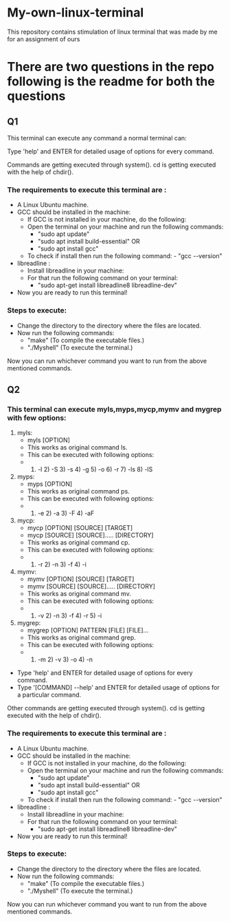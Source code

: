 # My-own-linux-terminal
This repository contains stimulation of linux terminal that was made by me for an assignment of ours

# There are two questions in the repo following is the readme for both the questions

## Q1
This terminal can execute any command a normal terminal can:

Type 'help' and ENTER for detailed usage of options for every command.
	
Commands are getting executed through system().
cd is getting executed with the help of chdir().

### The requirements to execute this terminal are :
- A Linux Ubuntu machine.
- GCC should be installed in the machine:
	- If GCC is not installed in your machine, do the following:
	- Open the terminal on your machine and run the following commands:
		- "sudo apt update"
		- "sudo apt install build-essential"
		 OR
		- "sudo apt install gcc"
	- To check if install then run the following command:
	        - "gcc --version"
- libreadline :
	- Install libreadline in your machine:
	- For that run the following command on your terminal:
		- "sudo apt-get install libreadline8 libreadline-dev"
- Now you are ready to run this terminal!

### Steps to execute:

- Change the directory to the directory where the files are located.
- Now run the following commands: 
	- "make" (To compile the executable files.)
	- "./Myshell" (To execute the terminal.)

Now you can run whichever command you want to run from the above mentioned commands.


## Q2
    
### This terminal can execute myls,myps,mycp,mymv and mygrep with few options:

1. myls:
	- myls [OPTION]
	- This works as original command ls.
	- This can be executed with following options:
	- 1) -l   2) -S   3) -s   4) -g   5) -o   6) -r   7) -ls  8) -lS 
2. myps:
	- myps [OPTION]
	- This works as original command ps.
	- This can be executed with following options:
	- 1) -e   2) -a   3) -F   4) -aF
3. mycp:
	- mycp [OPTION] [SOURCE] [TARGET]
	- mycp [SOURCE] [SOURCE]..... [DIRECTORY]
	- This works as original command cp.
	- This can be executed with following options:
	- 1) -r   2) -n    3) -f   4) -i
4. mymv:
	- mymv [OPTION] [SOURCE] [TARGET]
	- mymv [SOURCE] [SOURCE]..... [DIRECTORY]
	- This works as original command mv.
	- This can be executed with following options:
	- 1) -v   2) -n   3) -f   4) -r   5) -i
5. mygrep:
	- mygrep [OPTION] PATTERN [FILE] [FILE]...
	- This works as original command grep.
	- This can be executed with following options:
	- 1) -m   2) -v   3) -o   4) -n 

- Type 'help' and ENTER for detailed usage of options for every command.
- Type '[COMMAND] --help' and ENTER for detailed usage of options for a particular command.
	
Other commands are getting executed through system().
cd is getting executed with the help of chdir().

### The requirements to execute this terminal are :
- A Linux Ubuntu machine.
- GCC should be installed in the machine:
	- If GCC is not installed in your machine, do the following:
	- Open the terminal on your machine and run the following commands:
		- "sudo apt update"
		- "sudo apt install build-essential"
		 OR
		- "sudo apt install gcc"
	- To check if install then run the following command:
	        - "gcc --version"
- libreadline :
	- Install libreadline in your machine:
	- For that run the following command on your terminal:
		- "sudo apt-get install libreadline8 libreadline-dev"
- Now you are ready to run this terminal!

### Steps to execute:

- Change the directory to the directory where the files are located.
- Now run the following commands: 
	- "make" (To compile the executable files.)
	- "./Myshell" (To execute the terminal.)

Now you can run whichever command you want to run from the above mentioned commands.




